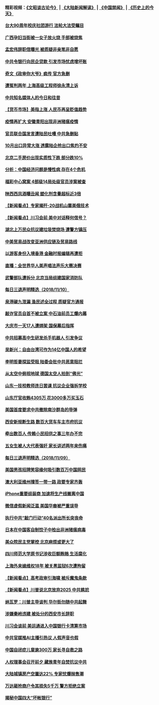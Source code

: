 #### 精彩视频：[《文昭谈古论今》](https://github.com/gfw-breaker/wenzhao/blob/master/README.md?t=11110931) | [《大陆新闻解读》](https://github.com/gfw-breaker/ntdtv-comedy/blob/master/README.md?t=11110931) | [《中国禁闻》](https://github.com/gfw-breaker/ntdtv-news/blob/master/README.md?t=11110931) | [《历史上的今天》](https://github.com/gfw-breaker/today-in-history/blob/master/README.md?t=11110931) 


#### [台大90周年校庆社团游行 法轮大法受瞩目](../pages/nsc413/n10843551.md?t=11110931) 

#### [广西孕妇当街被一女子放火烧 手部被烧焦](../pages/nsc413/n10844457.md?t=11110931) 

#### [孟宏伟辞职信曝光 被质疑非亲笔非自愿](../pages/nsc413/n10844126.md?t=11110931) 

#### [中共令银行向民企贷款 引发市场忧虑增坏账](../pages/nsc413/n10844204.md?t=11110931) 

#### [奇文《政审你大爷》疯传 官方急删](../pages/nsc413/n10844034.md?t=11110931) 

#### [遭冤判两年 上海高级工程师徐永清上诉](../pages/nsc413/n10843479.md?t=11110931) 

#### [中共知名媒体人的今日和往昔](../pages/nsc413/n10843569.md?t=11110931) 

#### [【货币市场】美指上涨 人民币再呈贬值趋势](../pages/nsc413/n10842750.md?t=11110931) 

#### [疫情再扩大 安徽青阳出现非洲猪瘟疫情](../pages/nsc413/n10843279.md?t=11110931) 

#### [官员联合国发言遭陆民吐嘈 中共急删贴](../pages/nsc413/n10843265.md?t=11110931) 

#### [10月出口异常大涨 透露陆企抢出口焦灼不安](../pages/nsc413/n10843092.md?t=11110931) 

#### [北京二手房价出现实质性下跌 部分跌10%](../pages/nsc413/n10842672.md?t=11110931) 

#### [分析：中国经济问题是慢性病 存在4个危机](../pages/nsc413/n10843504.md?t=11110931) 

#### [福彩中心窝案 4部级14局处级官员涉案被查](../pages/nsc413/n10843764.md?t=11110931) 

#### [陕西西凤酒曝丑闻 塑化剂含量超标近3倍](../pages/nsc413/n10843582.md?t=11110931) 

#### [【新闻看点】专家揭歼-20战机山寨美俄技术](../pages/nsc413/n10843542.md?t=11110931) 

#### [【新闻看点】川习会前 美中对话释何信号？](../pages/nsc413/n10843452.md?t=11110931) 

#### [湖北上万民众抗议建垃圾焚烧场 遭警方镇压](../pages/nsc413/n10843623.md?t=11110931) 

#### [中美贸易战改变亚洲供应链及贸易路线](../pages/nsc413/n10843491.md?t=11110931) 

#### [以游客身份入境香港 金融时报编辑再遭拒](../pages/nsc413/n10843503.md?t=11110931) 

#### [直播：全世界华人美声唱法声乐大赛决赛](../pages/nsc413/n10836869.md?t=11110931) 

#### [武警部队遭拆分 北京当局组建国家消防队](../pages/nsc413/n10843483.md?t=11110931) 

#### [每日三退声明精选（2018/11/10）](../pages/nsc413/n10843492.md?t=11110931) 

#### [泉港碳九泄漏 渔民述全过程 质疑官方通报](../pages/nsc413/n10843425.md?t=11110931) 


#### [敲诈官员自首不被立案 中石油前员工爆内幕](../pages/nsc413/n10842833.md?t=11110931) 

#### [大庆市一天17人遭绑架 国保幕后指挥](../pages/nsc413/n10843282.md?t=11110931) 

#### [中共招募高中生研发杀手机器人 引发争议](../pages/nsc413/n10842419.md?t=11110931) 


#### [吴新兴：自由台湾可作为14亿中国人的希望](../pages/nsc413/n10843184.md?t=11110931) 

#### [李明哲妻探监受阻 陆委会批中共恶意阻拦](../pages/nsc413/n10843093.md?t=11110931) 

#### [从太空中俯视地球 德国太空人拍到“佛光”](../pages/nsc413/n10843101.md?t=11110931) 

#### [山东一技校教师连日罢课 抗议企业强拆学校](../pages/nsc413/n10842850.md?t=11110931) 

#### [山东厅官收贿4305万 花3000多万买玉石](../pages/nsc413/n10842965.md?t=11110931) 

#### [美国首度要求中共撤除南沙群岛的导弹](../pages/nsc413/n10842945.md?t=11110931) 

#### [西安新规断生路 数百大货车车主市府抗议](../pages/nsc413/n10839255.md?t=11110931) 

#### [牵出数百人 传赖小民招供之事三年办不完](../pages/nsc413/n10842693.md?t=11110931) 

#### [五女生被人大代表强奸 家长讲述两年来伤痛](../pages/nsc413/n10842542.md?t=11110931) 

#### [每日三退声明精选（2018/11/09）](../pages/nsc413/n10842752.md?t=11110931) 

#### [美国男孩招牌笑容缘何吸引数百万中国网民](../pages/nsc413/n10842613.md?t=11110931) 

#### [澳大利亚维州擅签一带一路 政要专家齐轰](../pages/nsc413/n10840127.md?t=11110931) 

#### [iPhone重要组装商 加速将生产线搬离中国](../pages/nsc413/n10842211.md?t=11110931) 

#### [微信虚假新闻泛滥 美国华裔被严重误导](../pages/nsc413/n10842520.md?t=11110931) 

#### [执行中共“敲门行动”40名派出所长突丧命](../pages/nsc413/n10842066.md?t=11110931) 

#### [日本在中国客自制饺子中检出非洲猪瘟病毒](../pages/nsc413/n10842434.md?t=11110931) 

#### [美众院民主党掌控 北京麻烦或更大了](../pages/nsc413/n10841908.md?t=11110931) 

#### [四川师范大学原书记涉收巨额贿赂 生活腐化](../pages/nsc413/n10841854.md?t=11110931) 

#### [上海外来媳维权18年 被关黑监狱6次遭拘留](../pages/nsc413/n10842097.md?t=11110931) 

#### [【新闻看点】高考政审引海啸 被斥魔鬼条款](../pages/nsc413/n10842049.md?t=11110931) 

#### [【新闻看点】川普说北京放弃2025 中共尴尬](../pages/nsc413/n10841915.md?t=11110931) 

#### [纳瓦罗：川普主导谈判 华尔街勿随中共起舞](../pages/nsc413/n10842139.md?t=11110931) 

#### [涉嫌秦岭违建 被处分的西安市长辞职](../pages/nsc413/n10841513.md?t=11110931) 

#### [川习会谈前 美运通进入中国银行卡清算市场](../pages/nsc413/n10842075.md?t=11110931) 

#### [中共官媒推AI主播引热议 人假声音也假](../pages/nsc413/n10842005.md?t=11110931) 

#### [中国自闭症儿童逾300万 家长寻自救之路](../pages/nsc413/n10841988.md?t=11110931) 

#### [人权理事会召开前夕 藏族青年自焚抗议中共](../pages/nsc413/n10841952.md?t=11110931) 

#### [大陆城镇房产空置达22% 专家忧爆抛售潮](../pages/nsc413/n10841743.md?t=11110931) 

#### [万达砸抢商户令其损失5千万 警方拒绝立案](../pages/nsc413/n10841382.md?t=11110931) 

#### [揭秘中国四大“坏帐银行”](../pages/nsc413/n10839857.md?t=11110931) 


